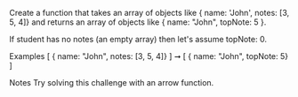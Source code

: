 Create a function that takes an array of objects like { name: 'John', notes: [3, 5, 4]} and returns an array of objects like { name: "John", topNote: 5 }.

If student has no notes (an empty array) then let's assume topNote: 0.

Examples
[
  { name: "John", notes: [3, 5, 4]}
] ➞ [
  { name: "John", topNote: 5}
]

Notes
Try solving this challenge with an arrow function.